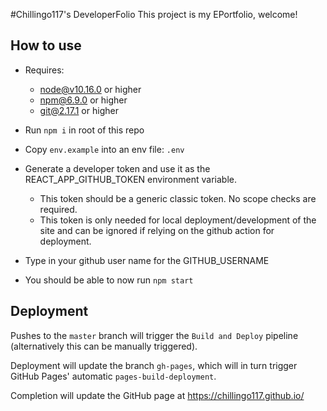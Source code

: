 #Chillingo117's DeveloperFolio
This project is my EPortfolio, welcome!

## How to use
  - Requires:
    - node@v10.16.0 or higher
    - npm@6.9.0 or higher
    - git@2.17.1 or higher

  - Run `npm i` in root of this repo
  - Copy `env.example` into an env file: `.env` 

  - Generate a developer token and use it as the REACT_APP_GITHUB_TOKEN environment variable.
    - This token should be a generic classic token. No scope checks are required.
    - This token is only needed for local deployment/development of the site and can be ignored if relying on the github action for deployment.
  - Type in your github user name for the GITHUB_USERNAME
  - You should be able to now run `npm start`

## Deployment
Pushes to the `master` branch will trigger the `Build and Deploy` pipeline (alternatively this can be manually triggered).

Deployment will update the branch `gh-pages`, which will in turn trigger GitHub Pages' automatic `pages-build-deployment`.

Completion will update the GitHub page at https://chillingo117.github.io/